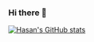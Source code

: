 ### Hi there 👋

[![Hasan's GitHub stats](https://github-readme-stats.vercel.app/api?username=hasanemircanmetin)](https://github.com/anuraghazra/github-readme-stats)


<!--
**hasanemircanmetin/hasanemircanmetin** is a ✨ _special_ ✨ repository because its `README.md` (this file) appears on your GitHub profile.

Here are some ideas to get you started:

- 🔭 I’m currently working on ...
- 🌱 I’m currently learning ...
- 👯 I’m looking to collaborate on ...
- 🤔 I’m looking for help with ...
- 💬 Ask me about ...
- 📫 How to reach me: ...
- 😄 Pronouns: ...
- ⚡ Fun fact: ...
-->
